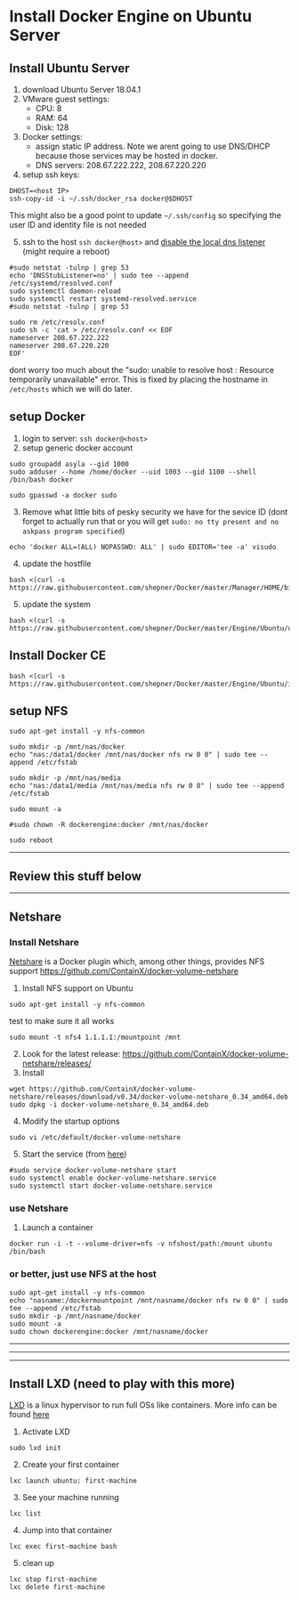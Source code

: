 # Install Docker Engine on Ubuntu Server


## Install Ubuntu Server
1. download Ubuntu Server 18.04.1
2. VMware guest settings:
   * CPU: 8
   * RAM: 64
   * Disk: 128
3. Docker settings:
   * assign static IP address. Note we arent going to use DNS/DHCP because those services may be hosted in docker.
   * DNS servers: 208.67.222.222, 208.67.220.220
4. setup ssh keys:
``` shell
DHOST=<host IP>
ssh-copy-id -i ~/.ssh/docker_rsa docker@$DHOST
```
   This might also be a good point to update `~/.ssh/config` so specifying the user ID and identity file is not needed

5. ssh to the host `ssh docker@host>` and [disable the local dns listener](https://mmoapi.com/post/how-to-disable-dnsmasq-port-53-listening-on-ubuntu-18-04) (might require a reboot)
``` shell
#sudo netstat -tulnp | grep 53
echo 'DNSStubListener=no' | sudo tee --append /etc/systemd/resolved.conf
sudo systemctl daemon-reload
sudo systemctl restart systemd-resolved.service
#sudo netstat -tulnp | grep 53

sudo rm /etc/resolv.conf
sudo sh -c 'cat > /etc/resolv.conf << EOF
nameserver 208.67.222.222
nameserver 208.67.220.220
EOF'
```
   dont worry too much about the "sudo: unable to resolve host <hostname>: Resource temporarily unavailable" error.  This is fixed by placing the hostname in `/etc/hosts` which we will do later.


## setup Docker
1. login to server: `ssh docker@<host>`
2. setup generic docker account
``` shell
sudo groupadd asyla --gid 1000
sudo adduser --home /home/docker --uid 1003 --gid 1100 --shell /bin/bash docker

sudo gpasswd -a docker sudo
```
3. Remove what little bits of pesky security we have for the sevice ID (dont forget to actually run that or you will get `sudo: no tty present and no askpass program specified`)
``` shell
echo 'docker ALL=(ALL) NOPASSWD: ALL' | sudo EDITOR='tee -a' visudo
```
4. update the hostfile
``` shell
bash <(curl -s https://raw.githubusercontent.com/shepner/Docker/master/Manager/HOME/bin/update_etc_hosts.sh)
```
5. update the system
``` shell
bash <(curl -s https://raw.githubusercontent.com/shepner/Docker/master/Engine/Ubuntu/update_ubuntu.sh)
```

## Install Docker CE
``` shell
bash <(curl -s https://raw.githubusercontent.com/shepner/Docker/master/Engine/Ubuntu/install_docker.sh)
```

## setup NFS
``` shell
sudo apt-get install -y nfs-common

sudo mkdir -p /mnt/nas/docker
echo "nas:/data1/docker /mnt/nas/docker nfs rw 0 0" | sudo tee --append /etc/fstab

sudo mkdir -p /mnt/nas/media
echo "nas:/data1/media /mnt/nas/media nfs rw 0 0" | sudo tee --append /etc/fstab

sudo mount -a

#sudo chown -R dockerengine:docker /mnt/nas/docker
```

``` Shell
sudo reboot
```


---

## Review this stuff below

---

## Netshare
### Install Netshare
[Netshare](http://netshare.containx.io/docs/getting-started) is a Docker plugin which, among other things, provides NFS support
https://github.com/ContainX/docker-volume-netshare
1. Install NFS support on Ubuntu
``` shell
sudo apt-get install -y nfs-common
```
test to make sure it all works
``` shell
sudo mount -t nfs4 1.1.1.1:/mountpoint /mnt
```
2. Look for the latest release:  https://github.com/ContainX/docker-volume-netshare/releases/
3. Install
``` shell
wget https://github.com/ContainX/docker-volume-netshare/releases/download/v0.34/docker-volume-netshare_0.34_amd64.deb
sudo dpkg -i docker-volume-netshare_0.34_amd64.deb
```
4. Modify the startup options
``` shell
sudo vi /etc/default/docker-volume-netshare
```
5. Start the service (from [here](https://www.howtogeek.com/216454/how-to-manage-systemd-services-on-a-linux-system/))
``` shell
#sudo service docker-volume-netshare start
sudo systemctl enable docker-volume-netshare.service
sudo systemctl start docker-volume-netshare.service
```

### use Netshare
1. Launch a container
``` shell
docker run -i -t --volume-driver=nfs -v nfshost/path:/mount ubuntu /bin/bash
```

### or better, just use NFS at the host
``` shell
sudo apt-get install -y nfs-common
echo "nasname:/dockermountpoint /mnt/nasname/docker nfs rw 0 0" | sudo tee --append /etc/fstab
sudo mkdir -p /mnt/nasname/docker
sudo mount -a
sudo chown dockerengine:docker /mnt/nasname/docker
```

---

---

---

## Install LXD (need to play with this more)
[LXD](https://www.ubuntu.com/containers/lxd) is a linux hypervisor to run full OSs like containers.  More info can be found [here](https://linuxcontainers.org/lxd/getting-started-cli/)
1. Activate LXD
``` shell
sudo lxd init
```
2. Create your first container
``` shell
lxc launch ubuntu: first-machine
```
3. See your machine running
``` shell
lxc list
```
4. Jump into that container
``` shell
lxc exec first-machine bash
```
5. clean up
``` shell
lxc stop first-machine
lxc delete first-machine
```


